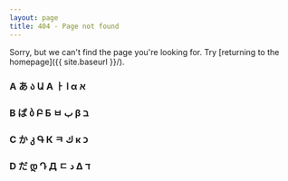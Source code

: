 ```yaml
---
layout: page
title: 404 - Page not found
---
```


Sorry, but we can't find the page you're looking for. Try [returning to the homepage]({{ site.baseurl }}/).


### A あ ა Ա A ㅏ ا α א

### B ば ბ Բ Б ㅂ ب β ב

### C か კ Գ К ㅋ ك κ כ

### D だ დ Դ Д ㄷ د Δ ד